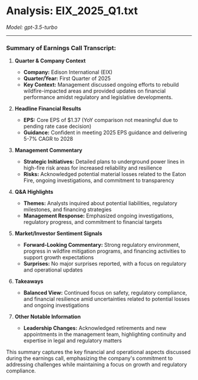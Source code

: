 # Analysis: EIX_2025_Q1.txt

*Model: gpt-3.5-turbo*

---

### Summary of Earnings Call Transcript:

1. **Quarter & Company Context**
   - **Company:** Edison International (EIX)
   - **Quarter/Year:** First Quarter of 2025
   - **Key Context:** Management discussed ongoing efforts to rebuild wildfire-impacted areas and provided updates on financial performance amidst regulatory and legislative developments.

2. **Headline Financial Results**
   - **EPS:** Core EPS of $1.37 (YoY comparison not meaningful due to pending rate case decision)
   - **Guidance:** Confident in meeting 2025 EPS guidance and delivering 5-7% CAGR to 2028

3. **Management Commentary**
   - **Strategic Initiatives:** Detailed plans to underground power lines in high-fire risk areas for increased reliability and resilience
   - **Risks:** Acknowledged potential material losses related to the Eaton Fire, ongoing investigations, and commitment to transparency

4. **Q&A Highlights**
   - **Themes:** Analysts inquired about potential liabilities, regulatory milestones, and financing strategies
   - **Management Response:** Emphasized ongoing investigations, regulatory progress, and commitment to financial targets

5. **Market/Investor Sentiment Signals**
   - **Forward-Looking Commentary:** Strong regulatory environment, progress in wildfire mitigation programs, and financing activities to support growth expectations
   - **Surprises:** No major surprises reported, with a focus on regulatory and operational updates

6. **Takeaways**
   - **Balanced View:** Continued focus on safety, regulatory compliance, and financial resilience amid uncertainties related to potential losses and ongoing investigations

7. **Other Notable Information**
   - **Leadership Changes:** Acknowledged retirements and new appointments in the management team, highlighting continuity and expertise in legal and regulatory matters

This summary captures the key financial and operational aspects discussed during the earnings call, emphasizing the company's commitment to addressing challenges while maintaining a focus on growth and regulatory compliance.